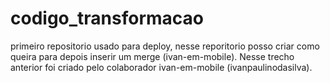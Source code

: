 # codigo_transformacao
primeiro repositorio usado para deploy, nesse reporitorio posso criar como queira para depois inserir um merge (ivan-em-mobile). Nesse trecho anterior foi criado pelo colaborador ivan-em-mobile (ivanpaulinodasilva).
